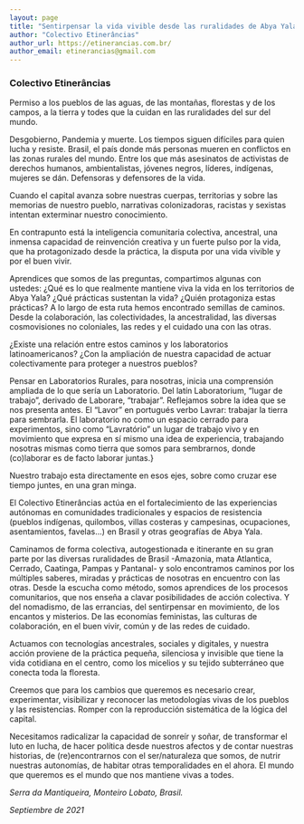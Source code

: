 ```yaml
---
layout: page
title: "Sentirpensar la vida vivible desde las ruralidades de Abya Yala"
author: "Colectivo Etinerâncias"
author_url: https://etinerancias.com.br/
author_email: etinerancias@gmail.com
---
```


### Colectivo Etinerâncias

[<i class="fas fa-home"></i>](https://etinerancias.com.br/) [<i class="far fa-envelope"></i>](mailto:etinerancias@gmail.com)

Permiso a los pueblos de las aguas, de las montañas, florestas y de los campos, a la tierra y todes que la cuidan en las ruralidades del sur del mundo.

Desgobierno, Pandemia y muerte. Los tiempos siguen difíciles para quien lucha y resiste. Brasil, el país donde más personas mueren en conflictos en las zonas rurales del mundo. Entre los que más asesinatos de activistas de derechos humanos, ambientalistas, jóvenes negros, líderes, indígenas, mujeres se dán. Defensoras y defensores de la vida.

Cuando el capital avanza sobre nuestras cuerpas, territorias y sobre las memorias de nuestro pueblo, narrativas colonizadoras, racistas y sexistas intentan exterminar nuestro conocimiento.

En contrapunto está la inteligencia comunitaria colectiva, ancestral, una inmensa capacidad de reinvención creativa y un fuerte pulso por la vida, que ha protagonizado desde la práctica, la disputa por una vida vivible y por el buen vivir.

Aprendices que somos de las preguntas, compartimos algunas con ustedes: ¿Qué es lo que realmente mantiene viva la vida en los territorios de Abya Yala? ¿Qué prácticas sustentan la vida? ¿Quién protagoniza estas prácticas?
A lo largo de esta ruta hemos encontrado semillas de caminos. Desde la colaboración, las colectividades, la ancestralidad, las diversas cosmovisiones no coloniales, las redes y el cuidado una con las otras.

¿Existe una relación entre estos caminos y los laboratorios latinoamericanos? ¿Con la ampliación de nuestra capacidad de actuar colectivamente para proteger a nuestros pueblos?

Pensar en Laboratorios Rurales, para nosotras, inicia una comprensión ampliada de lo que sería un Laboratorio. Del latín Laboratorium, “lugar de trabajo”, derivado de Laborare, “trabajar”. Reflejamos sobre la idea que se nos presenta antes. El “Lavor” en portugués verbo Lavrar: trabajar la tierra para sembrarla. El laboratorio no como un espacio cerrado para experimentos, sino como “Lavratório” un lugar de trabajo vivo y en movimiento que expresa en sí mismo una idea de experiencia, trabajando nosotras mismas como tierra que somos para sembrarnos, donde (co)laborar es de facto laborar juntas.}

Nuestro trabajo esta directamente en esos ejes, sobre como cruzar ese tiempo juntes, en una gran minga.

El Colectivo Etinerâncias actúa en el fortalecimiento de las experiencias autónomas en comunidades tradicionales y espacios de resistencia (pueblos indígenas, quilombos, villas costeras y campesinas, ocupaciones, asentamientos, favelas...) en Brasil y otras geografías de Abya Yala.

Caminamos de forma colectiva, autogestionada e itinerante en su gran parte por las diversas ruralidades de Brasil -Amazonia, mata Atlantica, Cerrado, Caatinga, Pampas y Pantanal- y solo encontramos caminos por los múltiples saberes, miradas y prácticas de nosotras en encuentro con las otras. Desde la escucha como método, somos aprendices de los procesos comunitarios, que nos enseña a clavar posibilidades de acción colectiva. Y del nomadismo, de las errancias, del sentirpensar en movimiento, de los encantos y misterios. De las economías feministas, las culturas de colaboración, en el buen vivir, común y de las redes de cuidado.

Actuamos con tecnologías ancestrales, sociales y digitales, y nuestra acción proviene de la práctica pequeña, silenciosa y invisible que tiene la vida cotidiana en el centro, como los micelios y su tejido subterráneo que conecta toda la floresta.

Creemos que para los cambios que queremos es necesario crear, experimentar, visibilizar y reconocer las metodologías vivas de los pueblos y las resistencias. Romper con la reproducción sistemática de la lógica del capital.

Necesitamos radicalizar la capacidad de sonreír y soñar, de transformar el luto en lucha, de hacer política desde nuestros afectos y de contar nuestras historias, de (re)encontrarnos con el ser/naturaleza que somos, de nutrir nuestras autonomías, de habitar otras temporalidades en el ahora. El mundo que queremos es el mundo que nos mantiene vivas a todes.

_Serra da Mantiqueira, Monteiro Lobato, Brasil._

_Septiembre de 2021_
